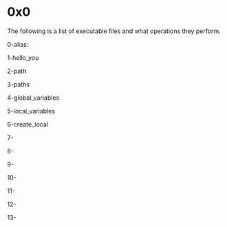 # 0x0


The following is a list of executable files and what operations they perform.

0-alias:

1-hello_you

2-path

3-paths

4-global_variables

5-local_variables

6-create_local

7-

8-

9-

10-

11-

12-

13-
